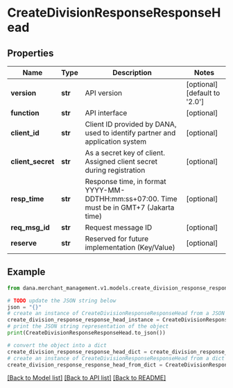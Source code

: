 # CreateDivisionResponseResponseHead


## Properties

Name | Type | Description | Notes
------------ | ------------- | ------------- | -------------
**version** | **str** | API version | [optional] [default to '2.0']
**function** | **str** | API interface | [optional] 
**client_id** | **str** | Client ID provided by DANA, used to identify partner and application system | [optional] 
**client_secret** | **str** | As a secret key of client. Assigned client secret during registration | [optional] 
**resp_time** | **str** | Response time, in format YYYY-MM-DDTHH:mm:ss+07:00. Time must be in GMT+7 (Jakarta time) | [optional] 
**req_msg_id** | **str** | Request message ID | [optional] 
**reserve** | **str** | Reserved for future implementation (Key/Value) | [optional] 

## Example

```python
from dana.merchant_management.v1.models.create_division_response_response_head import CreateDivisionResponseResponseHead

# TODO update the JSON string below
json = "{}"
# create an instance of CreateDivisionResponseResponseHead from a JSON string
create_division_response_response_head_instance = CreateDivisionResponseResponseHead.from_json(json)
# print the JSON string representation of the object
print(CreateDivisionResponseResponseHead.to_json())

# convert the object into a dict
create_division_response_response_head_dict = create_division_response_response_head_instance.to_dict()
# create an instance of CreateDivisionResponseResponseHead from a dict
create_division_response_response_head_from_dict = CreateDivisionResponseResponseHead.from_dict(create_division_response_response_head_dict)
```
[[Back to Model list]](../README.md#documentation-for-models) [[Back to API list]](../README.md#documentation-for-api-endpoints) [[Back to README]](../README.md)


